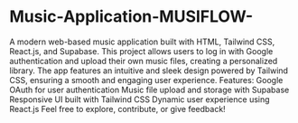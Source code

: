 # Music-Application-MUSIFLOW-
A modern web-based music application built with HTML, Tailwind CSS, React.js, and Supabase. This project allows users to log in with Google authentication and upload their own music files, creating a personalized library. The app features an intuitive and sleek design powered by Tailwind CSS, ensuring a smooth and engaging user experience.
Features:
Google OAuth for user authentication
Music file upload and storage with Supabase
Responsive UI built with Tailwind CSS
Dynamic user experience using React.js
Feel free to explore, contribute, or give feedback!
